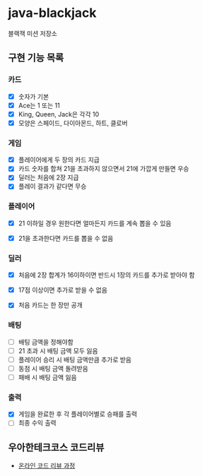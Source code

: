 # java-blackjack

블랙잭 미션 저장소

## 구현 기능 목록

### 카드

- [x] 숫자가 기본
- [x] Ace는 1 또는 11
- [x] King, Queen, Jack은 각각 10
- [x] 모양은 스페이드, 다이아몬드, 하트, 클로버

### 게임

- [x] 플레이어에게 두 장의 카드 지급
- [x] 카드 숫자를 합쳐 21을 초과하지 않으면서 21에 가깝게 만들면 우승
- [x] 딜러는 처음에 2장 지급
- [x] 플레이 결과가 같다면 무승

### 플레이어

- [x] 21 이하일 경우 원한다면 얼마든지 카드를 계속 뽑을 수 있음
- [x] 21을 초과한다면 카드를 뽑을 수 없음


### 딜러

- [x] 처음에 2장 합계가 16이하이면 반드시 1장의 카드를 추가로 받아야 함
- [x] 17점 이상이면 추가로 받을 수 없음
- [x] 처음 카드는 한 장만 공개


### 배팅
- [ ] 배팅 금액을 정해야함
- [ ] 21 초과 시 배팅 금액 모두 잃음
- [ ] 플레이어 승리 시 배팅 금액만큼 추가로 받음
- [ ] 동점 시 배팅 금액 돌려받음
- [ ] 패배 시 배팅 금액 잃음

### 출력

- [x] 게임을 완료한 후 각 플레이어별로 승패를 출력
- [ ] 최종 수익 출력

## 우아한테크코스 코드리뷰

- [온라인 코드 리뷰 과정](https://github.com/woowacourse/woowacourse-docs/blob/master/maincourse/README.md)
